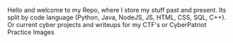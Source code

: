 Hello and welcome to my Repo, where I store my stuff past and present. Its split by code language (Python, Java, NodeJS, JS, HTML, CSS, SQL, C++). Or current cyber projects and writeups for my CTF's or CyberPatriot Practice Images
